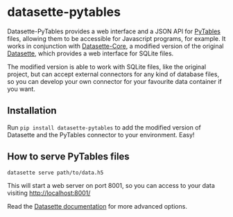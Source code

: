# datasette-pytables

Datasette-PyTables provides a web interface and a JSON API for [PyTables](https://github.com/PyTables/PyTables) files, allowing them to be accessible for Javascript programs, for example. It works in conjunction with [Datasette-Core](https://github.com/PyTables/datasette-core), a modified version of the original [Datasette](https://github.com/simonw/datasette), which provides a web interface for SQLite files.

The modified version is able to work with SQLite files, like the original project, but can accept external connectors for any kind of database files, so you can develop your own connector for your favourite data container if you want.

## Installation

Run `pip install datasette-pytables` to add the modified version of Datasette and the PyTables connector to your environment. Easy!

## How to serve PyTables files

    datasette serve path/to/data.h5

This will start a web server on port 8001, so you can access to your data visiting [http://localhost:8001/](http://localhost:8001/)

Read the [Datasette documentation](http://datasette.readthedocs.io/en/latest/) for more advanced options.
